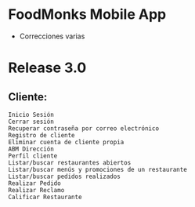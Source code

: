 # FoodMonks Mobile App
- Correcciones varias
# Release 3.0

## Cliente:

    Inicio Sesión
    Cerrar sesión
    Recuperar contraseña por correo electrónico
    Registro de cliente
    Eliminar cuenta de cliente propia
    ABM Dirección
    Perfil cliente
    Listar/buscar restaurantes abiertos
    Listar/buscar menús y promociones de un restaurante
    Listar/buscar pedidos realizados
    Realizar Pedido
    Realizar Reclamo
    Calificar Restaurante

